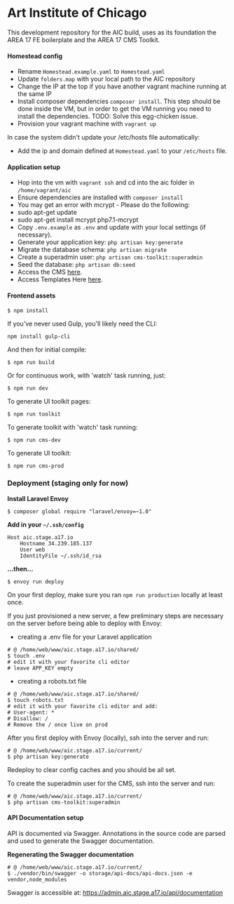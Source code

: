 # Art Institute of Chicago

This development repository for the AIC build, uses as its foundation the AREA 17 FE boilerplate and the AREA 17 CMS Toolkit.

#### Homestead config

- Rename `Homestead.example.yaml` to `Homestead.yaml`
- Update `folders.map` with your local path to the AIC repository
- Change the IP at the top if you have another vagrant machine running at the same IP
- Install composer dependencies `composer install`. This step should be done inside the VM, but in order to get the VM running you need to install the dependencies. TODO: Solve this egg-chicken issue.
- Provision your vagrant machine with `vagrant up`

In case the system didn't update your /etc/hosts file automatically:

- Add the ip and domain defined at `Homestead.yaml` to your `/etc/hosts` file.


#### Application setup

- Hop into the vm with `vagrant ssh` and cd into the aic folder in `/home/vagrant/aic`
- Ensure dependencies are installed with `composer install`
- You may get an error with mcrypt - Please do the following:
- sudo apt-get update
- sudo apt-get install mcrypt php7.1-mcrypt
- Copy `.env.example` as `.env` and update with your local settings (if necessary).
- Generate your application key: `php artisan key:generate`
- Migrate the database schema: `php artisan migrate`
- Create a superadmin user: `php artisan cms-toolkit:superadmin`
- Seed the database: `php artisan db:seed`
- Access the CMS [here](http://admin.aic.dev.a17.io/login).
- Access Templates Here [here](http://admin.aic.dev.a17.io/templates/home).

#### Frontend assets

```
$ npm install
```

If you've never used Gulp, you'll likely need the CLI:

```
npm install gulp-cli
```

And then for initial compile:

```
$ npm run build
```

Or for continuous work, with 'watch' task running, just:

```
$ npm run dev
```

To generate UI toolkit pages:

```
$ npm run toolkit
```

To generate toolkit with 'watch' task running:

```
$ npm run cms-dev
```

To generate UI toolkit:

```
$ npm run cms-prod
```

### Deployment (staging only for now)

**Install Laravel Envoy**
  ```shell
  $ composer global require "laravel/envoy=~1.0"
  ```

**Add in your `~/.ssh/config`**

```
Host aic.stage.a17.io
    Hostname 34.239.185.137
    User web
    IdentityFile ~/.ssh/id_rsa
```

**…then…**

```
$ envoy run deploy
```

On your first deploy, make sure you ran `npm run production` locally at least once.

If you just provisioned a new server, a few preliminary steps are necessary on the server before being able to deploy with Envoy:

- creating a .env file for your Laravel application
```shell
# @ /home/web/www/aic.stage.a17.io/shared/
$ touch .env
# edit it with your favorite cli editor
# leave APP_KEY empty
```

- creating a robots.txt file
```shell
# @ /home/web/www/aic.stage.a17.io/shared/
$ touch robots.txt
# edit it with your favorite cli editor and add:
# User-agent: *
# Disallow: /
# Remove the / once live on prod
```

After you first deploy with Envoy (locally), ssh into the server and run:
```shell
# @ /home/web/www/aic.stage.a17.io/current/
$ php artisan key:generate
```

Redeploy to clear config caches and you should be all set.

To create the superadmin user for the CMS, ssh into the server and run:
```shell
# @ /home/web/www/aic.stage.a17.io/current/
$ php artisan cms-toolkit:superadmin
```

#### API Documentation setup

API is documented via Swagger. Annotations in the source code are parsed and used to generate the Swagger documentation.

**Regenerating the Swagger documentation**

```shell
# @ /home/web/www/aic.stage.a17.io/current/
$ ./vendor/bin/swagger -o storage/api-docs/api-docs.json -e vendor,node_modules
```

Swagger is accessible at:
https://admin.aic.stage.a17.io/api/documentation
